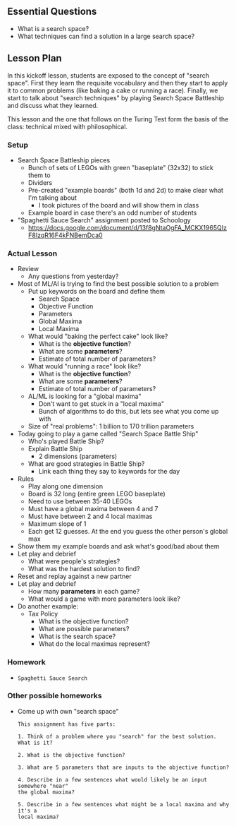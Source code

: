 ## Essential Questions

- What is a search space?
- What techniques can find a solution in a large search space?

## Lesson Plan

In this kickoff lesson, students are exposed to the concept of "search space".
First they learn the requisite vocabulary and then they start to apply it to
common problems (like baking a cake or running a race). Finally, we start to
talk about "search techniques" by playing Search Space Battleship and discuss
what they learned.

This lesson and the one that follows on the Turing Test form the basis of the
class: technical mixed with philosophical.

### Setup

- Search Space Battleship pieces
    - Bunch of sets of LEGOs with green "baseplate" (32x32) to stick them to
    - Dividers
    - Pre-created "example boards" (both 1d and 2d) to make clear what I'm talking about
        - I took pictures of the board and will show them in class
    - Example board in case there's an odd number of students
- "Spaghetti Sauce Search" assignment posted to Schoology
    - https://docs.google.com/document/d/13f8gNtaOgFA_MCKX1965QIzF8IzqR16F4kFNBemDca0

### Actual Lesson

- Review
    - Any questions from yesterday?
- Most of ML/AI is trying to find the best possible solution to a problem
    - Put up keywords on the board and define them
        - Search Space
        - Objective Function
        - Parameters
        - Global Maxima
        - Local Maxima
    - What would "baking the perfect cake" look like?
        - What is the **objective function**?
        - What are some **parameters**?
        - Estimate of total number of parameters?
    - What would "running a race" look like?
        - What is the **objective function**?
        - What are some **parameters**?
        - Estimate of total number of parameters?
    - AL/ML is looking for a "global maxima"
        - Don't want to get stuck in a "local maxima"
        - Bunch of algorithms to do this, but lets see what you come up with
    - Size of "real problems": 1 billion to 170 trillion parameters
- Today going to play a game called "Search Space Battle Ship"
    - Who's played Battle Ship?
    - Explain Battle Ship
        - 2 dimensions (parameters)
    - What are good strategies in Battle Ship?
        - Link each thing they say to keywords for the day
- Rules
    - Play along one dimension
    - Board is 32 long (entire green LEGO baseplate)
    - Need to use between 35-40 LEGOs
    - Must have a global maxima between 4 and 7
    - Must have between 2 and 4 local maximas
    - Maximum slope of 1
    - Each get 12 guesses. At the end you guess the other person's global max
- Show them my example boards and ask what's good/bad about them
- Let play and debrief
    - What were people's strategies?
    - What was the hardest solution to find?
- Reset and replay against a new partner
- Let play and debrief
    - How many **parameters** in each game?
    - What would a game with more parameters look like?
- Do another example:
    - Tax Policy
        - What is the objective function?
        - What are possible parameters?
        - What is the search space?
        - What do the local maximas represent?

### Homework

- `Spaghetti Sauce Search`

### Other possible homeworks

- Come up with own "search space"
    ```
    This assignment has five parts:

    1. Think of a problem where you "search" for the best solution. What is it?

    2. What is the objective function?

    3. What are 5 parameters that are inputs to the objective function?

    4. Describe in a few sentences what would likely be an input somewhere "near"
    the global maxima?

    5. Describe in a few sentences what might be a local maxima and why it's a
    local maxima?
    ```